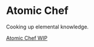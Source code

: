 # Atomic Chef
Cooking up elemental knowledge.

[Atomic Chef WIP](https://sayskez.github.io/atomic-chef/)